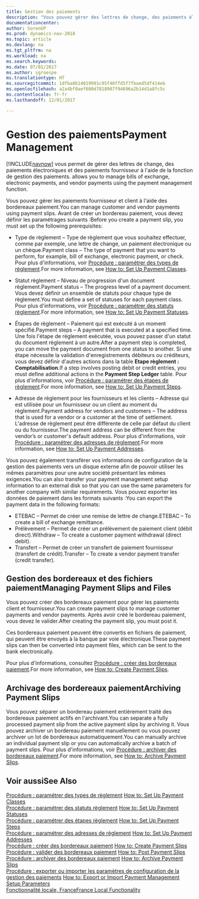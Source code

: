 ```yaml
---
title: Gestion des paiements
description: "Vous pouvez gérer des lettres de change, des paiements électroniques et des paiements fournisseur à l'aide de la fonction de gestion des paiements."
documentationcenter: 
author: SorenGP
ms.prod: dynamics-nav-2018
ms.topic: article
ms.devlang: na
ms.tgt_pltfrm: na
ms.workload: na
ms.search.keywords: 
ms.date: 07/01/2017
ms.author: sgroespe
ms.translationtype: HT
ms.sourcegitcommit: 1dfba8b14019991c95f40ffd5f7fbaed5df414eb
ms.openlocfilehash: a2a4bf0aef608d7818907f94696a2b14d1a8fc5c
ms.contentlocale: fr-fr
ms.lasthandoff: 12/01/2017

---
```

# <a name="payment-management"></a><span data-ttu-id="5a145-103">Gestion des paiements</span><span class="sxs-lookup"><span data-stu-id="5a145-103">Payment Management</span></span>
[!INCLUDE[navnow](../../includes/navnow_md.md)]<span data-ttu-id="5a145-104"> vous permet de gérer des lettres de change, des paiements électroniques et des paiements fournisseur à l'aide de la fonction de gestion des paiements.</span><span class="sxs-lookup"><span data-stu-id="5a145-104"> allows you to manage bills of exchange, electronic payments, and vendor payments using the payment management function.</span></span>  

<span data-ttu-id="5a145-105">Vous pouvez gérer les paiements fournisseur et client à l'aide des bordereaux paiement.</span><span class="sxs-lookup"><span data-stu-id="5a145-105">You can manage customer and vendor payments using payment slips.</span></span> <span data-ttu-id="5a145-106">Avant de créer un bordereau paiement, vous devez définir les paramétrages suivants :</span><span class="sxs-lookup"><span data-stu-id="5a145-106">Before you create a payment slip, you must set up the following prerequisites:</span></span>  

- <span data-ttu-id="5a145-107">Type de règlement – Type de règlement que vous souhaitez effectuer, comme par exemple, une lettre de change, un paiement électronique ou un chèque.</span><span class="sxs-lookup"><span data-stu-id="5a145-107">Payment class – The type of payment that you want to perform, for example, bill of exchange, electronic payment, or check.</span></span> <span data-ttu-id="5a145-108">Pour plus d'informations, voir [Procédure : paramétrer des types de règlement](how-to-set-up-payment-classes.md).</span><span class="sxs-lookup"><span data-stu-id="5a145-108">For more information, see [How to: Set Up Payment Classes](how-to-set-up-payment-classes.md).</span></span>  

- <span data-ttu-id="5a145-109">Statut règlement – Niveau de progression d'un document règlement.</span><span class="sxs-lookup"><span data-stu-id="5a145-109">Payment status – The progress level of a payment document.</span></span> <span data-ttu-id="5a145-110">Vous devez définir un ensemble de statuts pour chaque type de règlement.</span><span class="sxs-lookup"><span data-stu-id="5a145-110">You must define a set of statuses for each payment class.</span></span> <span data-ttu-id="5a145-111">Pour plus d'informations, voir [Procédure : paramétrer des statuts règlement](how-to-set-up-payment-statuses.md).</span><span class="sxs-lookup"><span data-stu-id="5a145-111">For more information, see [How to: Set Up Payment Statuses](how-to-set-up-payment-statuses.md).</span></span>  

- <span data-ttu-id="5a145-112">Étapes de règlement – Paiement qui est exécuté à un moment spécifié.</span><span class="sxs-lookup"><span data-stu-id="5a145-112">Payment steps – A payment that is executed at a specified time.</span></span> <span data-ttu-id="5a145-113">Une fois l'étape de règlement exécutée, vous pouvez passer d'un statut du document règlement à un autre.</span><span class="sxs-lookup"><span data-stu-id="5a145-113">After a payment step is completed, you can move the payment document from one status to another.</span></span> <span data-ttu-id="5a145-114">Si une étape nécessite la validation d'enregistrements débiteurs ou créditeurs, vous devez définir d'autres actions dans la table **Etape règlement : Comptabilisation**.</span><span class="sxs-lookup"><span data-stu-id="5a145-114">If a step involves posting debit or credit entries, you must define additional actions in the **Payment Step Ledger** table.</span></span> <span data-ttu-id="5a145-115">Pour plus d'informations, voir [Procédure : paramétrer des étapes de règlement](how-to-set-up-payment-steps.md).</span><span class="sxs-lookup"><span data-stu-id="5a145-115">For more information, see [How to: Set Up Payment Steps](how-to-set-up-payment-steps.md).</span></span>  

- <span data-ttu-id="5a145-116">Adresse de règlement pour les fournisseurs et les clients – Adresse qui est utilisée pour un fournisseur ou un client au moment du règlement.</span><span class="sxs-lookup"><span data-stu-id="5a145-116">Payment address for vendors and customers – The address that is used for a vendor or a customer at the time of settlement.</span></span> <span data-ttu-id="5a145-117">L'adresse de règlement peut être différente de celle par défaut du client ou du fournisseur.</span><span class="sxs-lookup"><span data-stu-id="5a145-117">The payment address can be different from the vendor’s or customer's default address.</span></span> <span data-ttu-id="5a145-118">Pour plus d'informations, voir [Procédure : paramétrer des adresses de règlement](how-to-set-up-payment-addresses.md).</span><span class="sxs-lookup"><span data-stu-id="5a145-118">For more information, see [How to: Set Up Payment Addresses](how-to-set-up-payment-addresses.md).</span></span>  

<span data-ttu-id="5a145-119">Vous pouvez également transférer vos informations de configuration de la gestion des paiements vers un disque externe afin de pouvoir utiliser les mêmes paramètres pour une autre société présentant les mêmes exigences.</span><span class="sxs-lookup"><span data-stu-id="5a145-119">You can also transfer your payment management setup information to an external disk so that you can use the same parameters for another company with similar requirements.</span></span> <span data-ttu-id="5a145-120">Vous pouvez exporter les données de paiement dans les formats suivants :</span><span class="sxs-lookup"><span data-stu-id="5a145-120">You can export the payment data in the following formats:</span></span>  

- <span data-ttu-id="5a145-121">ETEBAC – Permet de créer une remise de lettre de change.</span><span class="sxs-lookup"><span data-stu-id="5a145-121">ETEBAC – To create a bill of exchange remittance.</span></span>  
- <span data-ttu-id="5a145-122">Prélèvement – Permet de créer un prélèvement de paiement client (débit direct).</span><span class="sxs-lookup"><span data-stu-id="5a145-122">Withdraw – To create a customer payment withdrawal (direct debit).</span></span>  
- <span data-ttu-id="5a145-123">Transfert – Permet de créer un transfert de paiement fournisseur (transfert de crédit).</span><span class="sxs-lookup"><span data-stu-id="5a145-123">Transfer – To create a vendor payment transfer (credit transfer).</span></span>  

## <a name="managing-payment-slips-and-files"></a><span data-ttu-id="5a145-124">Gestion des bordereaux et des fichiers paiement</span><span class="sxs-lookup"><span data-stu-id="5a145-124">Managing Payment Slips and Files</span></span>  
<span data-ttu-id="5a145-125">Vous pouvez créer des bordereaux paiement pour gérer les paiements client et fournisseur.</span><span class="sxs-lookup"><span data-stu-id="5a145-125">You can create payment slips to manage customer payments and vendor payments.</span></span> <span data-ttu-id="5a145-126">Après avoir créé le bordereau paiement, vous devez le valider.</span><span class="sxs-lookup"><span data-stu-id="5a145-126">After creating the payment slip, you must post it.</span></span>  

<span data-ttu-id="5a145-127">Ces bordereaux paiement peuvent être convertis en fichiers de paiement, qui peuvent être envoyés à la banque par voie électronique.</span><span class="sxs-lookup"><span data-stu-id="5a145-127">These payment slips can then be converted into payment files, which can be sent to the bank electronically.</span></span>  

<span data-ttu-id="5a145-128">Pour plus d'informations, consultez [Procédure : créer des bordereaux paiement](how-to-create-payment-slips.md).</span><span class="sxs-lookup"><span data-stu-id="5a145-128">For more information, see [How to: Create Payment Slips](how-to-create-payment-slips.md).</span></span>  

## <a name="archiving-payment-slips"></a><span data-ttu-id="5a145-129">Archivage des bordereaux paiement</span><span class="sxs-lookup"><span data-stu-id="5a145-129">Archiving Payment Slips</span></span>  
<span data-ttu-id="5a145-130">Vous pouvez séparer un bordereau paiement entièrement traité des bordereaux paiement actifs en l'archivant.</span><span class="sxs-lookup"><span data-stu-id="5a145-130">You can separate a fully processed payment slip from the active payment slips by archiving it.</span></span> <span data-ttu-id="5a145-131">Vous pouvez archiver un bordereau paiement manuellement ou vous pouvez archiver un lot de bordereaux automatiquement.</span><span class="sxs-lookup"><span data-stu-id="5a145-131">You can manually archive an individual payment slip or you can automatically archive a batch of payment slips.</span></span> <span data-ttu-id="5a145-132">Pour plus d'informations, voir [Procédure : archiver des bordereaux paiement](how-to-archive-payment-slips.md).</span><span class="sxs-lookup"><span data-stu-id="5a145-132">For more information, see [How to: Archive Payment Slips](how-to-archive-payment-slips.md).</span></span>  

## <a name="see-also"></a><span data-ttu-id="5a145-133">Voir aussi</span><span class="sxs-lookup"><span data-stu-id="5a145-133">See Also</span></span>  
 <span data-ttu-id="5a145-134">[Procédure : paramétrer des types de règlement](how-to-set-up-payment-classes.md) </span><span class="sxs-lookup"><span data-stu-id="5a145-134">[How to: Set Up Payment Classes](how-to-set-up-payment-classes.md) </span></span>  
 <span data-ttu-id="5a145-135">[Procédure : paramétrer des statuts règlement](how-to-set-up-payment-statuses.md) </span><span class="sxs-lookup"><span data-stu-id="5a145-135">[How to: Set Up Payment Statuses](how-to-set-up-payment-statuses.md) </span></span>  
 <span data-ttu-id="5a145-136">[Procédure : paramétrer des étapes règlement](how-to-set-up-payment-steps.md) </span><span class="sxs-lookup"><span data-stu-id="5a145-136">[How to: Set Up Payment Steps](how-to-set-up-payment-steps.md) </span></span>  
 <span data-ttu-id="5a145-137">[Procédure : paramétrer des adresses de règlement](how-to-set-up-payment-addresses.md) </span><span class="sxs-lookup"><span data-stu-id="5a145-137">[How to: Set Up Payment Addresses](how-to-set-up-payment-addresses.md) </span></span>  
 <span data-ttu-id="5a145-138">[Procédure : créer des bordereaux paiement](how-to-create-payment-slips.md) </span><span class="sxs-lookup"><span data-stu-id="5a145-138">[How to: Create Payment Slips](how-to-create-payment-slips.md) </span></span>  
 <span data-ttu-id="5a145-139">[Procédure : valider des bordereaux paiement](how-to-post-payment-slips.md) </span><span class="sxs-lookup"><span data-stu-id="5a145-139">[How to: Post Payment Slips](how-to-post-payment-slips.md) </span></span>  
 <span data-ttu-id="5a145-140">[Procédure : archiver des bordereaux paiement](how-to-archive-payment-slips.md) </span><span class="sxs-lookup"><span data-stu-id="5a145-140">[How to: Archive Payment Slips](how-to-archive-payment-slips.md) </span></span>  
 <span data-ttu-id="5a145-141">[Procédure : exporter ou importer les paramètres de configuration de la gestion des paiements](how-to-export-or-import-payment-management-setup-parameters.md) </span><span class="sxs-lookup"><span data-stu-id="5a145-141">[How to: Export or Import Payment Management Setup Parameters](how-to-export-or-import-payment-management-setup-parameters.md) </span></span>  
 [<span data-ttu-id="5a145-142">Fonctionnalité locale, France</span><span class="sxs-lookup"><span data-stu-id="5a145-142">France Local Functionality</span></span>](france-local-functionality.md)

